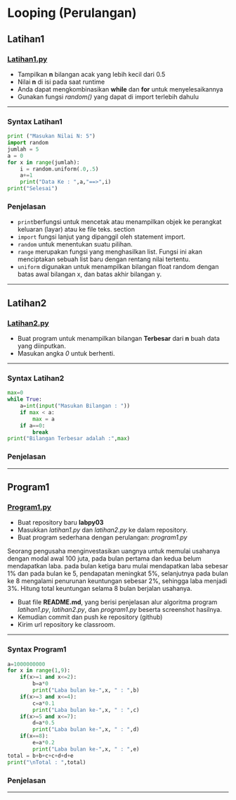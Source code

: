 # Looping (Perulangan)

## Latihan1
### [Latihan1.py](https://github.com/irvanar/labpy03/blob/main/Latihan1.py)
* Tampilkan **n** bilangan acak yang lebih kecil dari 0.5
* Nilai **n** di isi pada saat runtime
* Anda dapat mengkombinasikan **while** dan **for** untuk menyelesaikannya
* Gunakan fungsi *random()* yang dapat di import terlebih dahulu
-----------
### Syntax Latihan1
```Python
print ("Masukan Nilai N: 5")
import random
jumlah = 5
a = 0
for x in range(jumlah):
    i = random.uniform(.0,.5)
    a+=1
    print("Data Ke : ",a,"==>",i)
print("Selesai")
```
### Penjelasan
* ```print```berfungsi untuk mencetak atau menampilkan objek ke perangkat keluaran (layar) atau ke file teks. section
* ```import``` fungsi lanjut yang dipanggil oleh statement import.
* ```random``` untuk menentukan suatu pilihan.
* ```range``` merupakan fungsi yang menghasilkan list. Fungsi ini akan menciptakan sebuah list baru dengan rentang nilai tertentu.
* ```uniform``` digunakan untuk menampilkan bilangan float random dengan batas awal bilangan x, dan batas akhir bilangan y.
-----------
## Latihan2
### [Latihan2.py](https://github.com/irvanar/labpy03/blob/main/Latihan2.py)
* Buat program untuk menampilkan bilangan **Terbesar** dari **n** buah data yang diinputkan.
* Masukan angka *0* untuk berhenti.
-----------

### Syntax Latihan2
```Python
max=0
while True:
    a=int(input("Masukan Bilangan : "))
    if max < a:
        max = a
    if a==0:
        break
print("Bilangan Terbesar adalah :",max)
```
### Penjelasan

-----------
## Program1
### [Program1.py](https://github.com/irvanar/labpy03/blob/main/program1.py)
* Buat repository baru **labpy03** 
* Masukkan *latihan1.py* dan *latihan2.py* ke dalam repository. 
* Buat program sederhana dengan perulangan: *program1.py*

Seorang pengusaha menginvestasikan uangnya untuk memulai usahanya dengan modal awal 100 juta, pada bulan pertama dan kedua belum mendapatkan laba. pada bulan ketiga baru mulai mendapatkan laba sebesar 1% dan pada bulan ke 5, pendapatan meningkat 5%, selanjutnya pada bulan ke 8 mengalami penurunan keuntungan sebesar 2%, sehingga laba menjadi 3%. Hitung total keuntungan selama 8 bulan berjalan usahanya.

* Buat file **README.md**, yang berisi penjelasan alur algoritma program *latihan1.py*, *latihan2.py*, dan *program1.py* beserta screenshot hasilnya.
* Kemudian commit dan push ke repository (github) 
* Kirim url repository ke classroom. 
-----------

### Syntax Program1
```Python
a=1000000000
for x in range(1,9):
    if(x>=1 and x<=2):
        b=a*0
        print("Laba bulan ke-",x, " : ",b)
    if(x>=3 and x<=4):
        c=a*0.1
        print("Laba bulan ke-",x, " : ",c)
    if(x>=5 and x<=7):
        d=a*0.5
        print("Laba bulan ke-",x, " : ",d)
    if(x==8):
        e=a*0.2
        print("Laba bulan ke-",x, " : ",e)
total = b+b+c+c+d+d+e
print("\nTotal : ",total)
```
### Penjelasan

-----------
